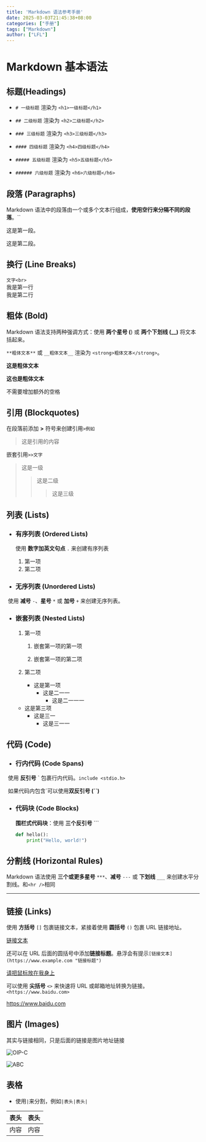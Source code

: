 ```yaml
---
title: 'Markdown 语法参考手册'
date: 2025-03-03T21:45:38+08:00
categories: ["手册"]
tags: ["Markdown"]
author: ["LFL"]
---
```

<meta name="referrer" content="no-referrer" />

# Markdown 基本语法

## 标题(Headings)

- `# 一级标题` 渲染为 `<h1>一级标题</h1>`

- `## 二级标题` 渲染为 `<h2>二级标题</h2>`

- `### 三级标题` 渲染为 `<h3>三级标题</h3>`

- `#### 四级标题` 渲染为 `<h4>四级标题</h4>`

- `##### 五级标题` 渲染为 `<h5>五级标题</h5>`

- `###### 六级标题` 渲染为 `<h6>六级标题</h6>`

  

## 段落 (Paragraphs)

Markdown 语法中的段落由一个或多个文本行组成，**使用空行来分隔不同的段落**。``

这是第一段。

这是第二段。

## 换行 (Line Breaks)

`文字<br>`<br>我是第一行<br>我是第二行   

## 粗体 (Bold)

Markdown 语法支持两种强调方式：使用 **两个星号 (**) 或 **两个下划线 (__)** 将文本括起来。

`**粗体文本**` 或 `__粗体文本__` 渲染为 `<strong>粗体文本</strong>`。

**这是粗体文本**

__这也是粗体文本__

不需要增加额外的空格

## 引用 (Blockquotes)

在段落前添加 **>** 符号来创建引用`>例如`

> 这是引用的内容

嵌套引用`>>文字`

> 这是一级
>
> > 这是二级
> >
> > > 这是三级

## 列表 (Lists)

- ### 有序列表 (Ordered Lists)

  使用 **数字加英文句点** `.` 来创建有序列表

  1. 第一项
  2. 第二项

- ### 无序列表 (Unordered Lists)

​	使用 **减号** `-`、**星号** `*` 或 **加号** `+` 来创建无序列表。

- ### 嵌套列表 (Nested Lists)

  1. 第一项

     1. 嵌套第一项的第一项

     2. 嵌套第一项的第二项

  2. 第二项

     - 这是第一项
        - 这是二一一
          + 这是二一一一

  - 这是第三项
    - 这是三一
      - 这是三一一

## 代码 (Code)

- ### 行内代码 (Code Spans)

​	使用 **反引号** \` 包裹行内代码。`include <stdio.h>`

​	如果代码内包含\`可以使用**双反引号 (``)** 

- ### 代码块 (Code Blocks)

  **围栏式代码块**：使用 **三个反引号** ```

  ```py
  def hello():
      print("Hello, world!")
  ```

## 分割线 (Horizontal Rules)

Markdown 语法使用 **三个或更多星号** `***`、**减号** `---` 或 **下划线** `___` 来创建水平分割线。和`<hr />`相同

----

## 链接 (Links)

使用 **方括号** `[]` 包裹链接文本，紧接着使用 **圆括号** `()` 包裹 URL 链接地址。

[链接文本](https://www.example.com)

还可以在 URL 后面的圆括号中添加**链接标题**。悬浮会有提示`[链接文本](https://www.example.com "链接标题")`

[请把鼠标放在我身上](https://www.example.com "我是悬浮文本")

可以使用 **尖括号** `<>` 来快速将 URL 或邮箱地址转换为链接。`<https://www.baidu.com>`

<https://www.baidu.com>

## 图片 (Images)

其实与链接相同，只是后面的链接是图片地址链接

![OIP-C](https://gitee.com/a-cake-tree/typora-image/raw/master/OIP-C.jpeg)

![ABC](https://gitee.com/a-cake-tree/typora-image/raw/master/ABC.jpeg)

## 表格

* 使用`|`来分割，例如`|表头|表头|`

| 表头 | 表头 |
| ---- | ---- |
| 内容 | 内容 |

